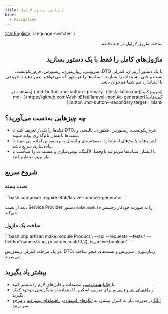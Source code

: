 ```yaml
---
title: ژنراتور ماژول لاراول
hide:
  - navigation
---
```


[🇬🇧 English](../en/index.md){ .language-switcher }

<section class="hero" markdown="1" dir="rtl">
  <div class="hero__content" markdown="1">
    <p class="hero__eyebrow">ساخت ماژول لاراول در چند دقیقه</p>
    <h1 class="hero__title">ماژول‌های کامل را فقط با یک دستور بسازید</h1>
    <p class="hero__lead">
      با یک دستور آرتیزان، کنترلر، DTO، سرویس، ریپازیتوری، ریسورس، فرم‌ریکوئست، تست و حتی مستندات را بسازید.
      استاب‌ها را هر طور که می‌خواهید تغییر دهید تا خروجی با استاندارد تیم شما هم‌خوان باشد.
    </p>
    <div class="hero__actions">
      [شروع کنید](installation.md){ .md-button .md-button--primary }
      [مشاهده در گیت‌هاب](https://github.com/AfshinEfati/laravel-module-generator){ .md-button .md-button--secondary target=_blank }
    </div>
  </div>
</section>

## چه چیزهایی به‌دست می‌آورید؟

- فیلدها را یک‌بار تعریف کنید تا DTO، فرم‌ریکوئست، ریسورس، فکتوری، پالیسی و تست‌ها با همان نام‌گذاری تولید شوند.
- کنترلرها با پاسخ‌های استاندارد، صفحه‌بندی و اتصال به ریسورس آماده می‌شوند تا پیاده‌سازی سریع باشد.
- با انتشار استاب‌ها می‌توانید نام‌فضا، لاگینگ، بومی‌سازی و مستندات را متناسب با نیاز پروژه تنظیم کنید.

## شروع سریع

<div class="landing-grid">
  <div class="landing-card" markdown="1">
    <h3>نصب بسته</h3>
    ```bash
    composer require efati/laravel-module-generator
    ```
    <p>بعد از نصب، Service Provider دستور <code>make:module</code> را به صورت خودکار رجیستر می‌کند.</p>
  </div>
  <div class="landing-card" markdown="1">
    <h3>ساخت یک ماژول</h3>
    ```bash
    php artisan make:module Product \
      --api --requests --tests \
      --fields="name:string, price:decimal(10,2), is_active:boolean"
    ```
    <p>در یک مرحله، کنترلر، ریسورس، DTO، ریپازیتوری، سرویس و تست‌های فیچر ساخته می‌شوند.</p>
  </div>
</div>

## بیشتر یاد بگیرید

- با [چک‌لیست نصب](installation.md) تنظیمات و فایل‌های لازم را منتشر کنید.
- از [راهنمای شروع سریع](quickstart.md) برای تعریف اسکیم یا استفاده از مایگریشن موجود کمک بگیرید.
- در صورت نیاز به کنترل بیشتر، به [الگوهای استفاده](usage.md)، [راهنماهای پیشرفته](advanced.md) و [مرجع CLI](reference.md) سر بزنید.
